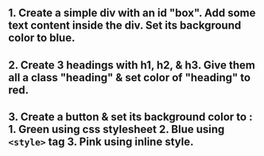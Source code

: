 ## 1. Create a simple div with an id "box". Add some text content inside the div. Set its background color to blue.

## 2. Create 3 headings with h1, h2, & h3. Give them all a class "heading" & set color of "heading" to red.

## 3. Create a button & set its background color to : 1. Green using css stylesheet 2. Blue using `<style>` tag 3. Pink using inline style.